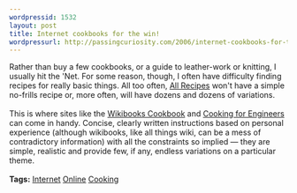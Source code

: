 ```yaml
--- 
wordpressid: 1532
layout: post
title: Internet cookbooks for the win!
wordpressurl: http://passingcuriosity.com/2006/internet-cookbooks-for-the-win/
---
```

Rather than buy a few cookbooks, or a guide to leather-work or knitting, I usually hit the 'Net. For some reason, though, I often have difficulty finding recipes for really basic things. All too often, <a href="http://allrecipes.com/">All Recipes</a> won't have a simple no-frills recipe or, more often, will have dozens and dozens of variations. <br /><br />This is where sites like the <a href="http://en.wikibooks.org/wiki/Cookbook">Wikibooks Cookbook</a> and <a href="http://www.cookingforengineers.com/">Cooking for Engineers</a> can come in handy. Concise, clearly written instructions based on personal experience (although wikibooks, like all things wiki, can be a mess of contradictory information) with all the constraints so implied &mdash; they are simple, realistic and provide few, if any, endless variations on a particular theme.<br /><br /><span class="tags"><strong>Tags:</strong><!--<br />--> <a rel="tag" href="http://del.icio.us/thsutton/internet">Internet</a><!--<br />--> <a rel="tag" href="http://del.icio.us/thsutton/online">Online</a><!--<br />--> <a rel="tag" href="http://del.icio.us/thsutton/cooking">Cooking</a><!--<br />--></span>
